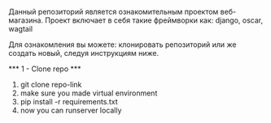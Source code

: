 Данный репозиторий является ознакомительным проектом веб-магазина. Проект включает в себя такие фреймворки как: django, oscar, wagtail

Для ознакомления вы можете: клонировать репозиторий или же создать новый, следуя инструкциям ниже.

*** 1 - Clone repo ***
  1. git clone repo-link
  2. make sure you made virtual environment
  3. pip install -r requirements.txt
  4. now you can runserver locally
